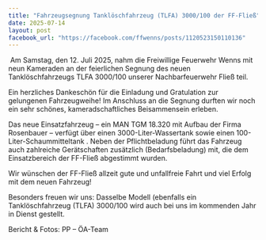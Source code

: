 ```yaml
---
title: "Fahrzeugsegnung Tanklöschfahrzeug (TLFA) 3000/100 der FF-Fließ"
date: 2025-07-14
layout: post
facebook_url: "https://facebook.com/ffwenns/posts/1120523150110136"
---
```


️
Am Samstag, den 12. Juli 2025, nahm die Freiwillige Feuerwehr Wenns mit neun Kameraden an der feierlichen Segnung des neuen Tanklöschfahrzeugs TLFA 3000/100 unserer Nachbarfeuerwehr Fließ teil. 

Ein herzliches Dankeschön für die Einladung und Gratulation zur gelungenen Fahrzeugweihe! Im Anschluss an die Segnung durften wir noch ein sehr schönes, kameradschaftliches Beisammensein erleben. ‍

Das neue Einsatzfahrzeug – ein MAN TGM 18.320 mit Aufbau der Firma Rosenbauer – verfügt über einen 3000-Liter-Wassertank sowie einen 100-Liter-Schaummitteltank . Neben der Pflichtbeladung führt das Fahrzeug auch zahlreiche Gerätschaften zusätzlich (Bedarfsbeladung) mit, die dem Einsatzbereich der FF-Fließ abgestimmt wurden. 

Wir wünschen der FF-Fließ allzeit gute und unfallfreie Fahrt und viel Erfolg mit dem neuen Fahrzeug! 

Besonders freuen wir uns: Dasselbe Modell (ebenfalls ein Tanklöschfahrzeug (TLFA) 3000/100 wird auch bei uns im kommenden Jahr in Dienst gestellt. 

 Bericht & Fotos: PP – ÖA-Team